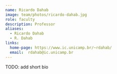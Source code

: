 ```yaml
---
name: Ricardo Dahab
image: team/photos/ricardo-dahab.jpg
role: faculty
description: Professor
aliases:
  - Ricardo Dahab
  - R. Dahab
links:
  home-page: https://www.ic.unicamp.br/~rdahab/
  email:  rdahab@ic.unicamp.br 
---
```



TODO: add short bio

